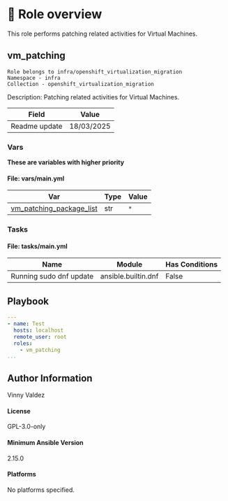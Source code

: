 <!-- STATIC CONTENT START
Use this section for adding additional content to the README
This will not be overwritten by Docsible -->
# 📃 Role overview

This role performs patching related activities for Virtual Machines.

<!-- STATIC CONTENT END -->
<!-- Everything below will be overwritten by Docsible -->
<!-- DOCSIBLE START -->
## vm_patching

```
Role belongs to infra/openshift_virtualization_migration
Namespace - infra
Collection - openshift_virtualization_migration
```

Description: Patching related activities for Virtual Machines.

| Field                | Value           |
|--------------------- |-----------------|
| Readme update        | 18/03/2025 |









### Vars

**These are variables with higher priority**
#### File: vars/main.yml


| Var          | Type         | Value       |
|--------------|--------------|-------------|
| [vm_patching_package_list](vars/main.yml#L3)   | str   | `*` |    


### Tasks


#### File: tasks/main.yml

| Name | Module | Has Conditions |
| ---- | ------ | --------- |
| Running sudo dnf update | ansible.builtin.dnf | False |




## Playbook

```yml
---
- name: Test
  hosts: localhost
  remote_user: root
  roles:
    - vm_patching
...

```


## Author Information
Vinny Valdez

#### License

GPL-3.0-only

#### Minimum Ansible Version

2.15.0

#### Platforms

No platforms specified.
<!-- DOCSIBLE END -->